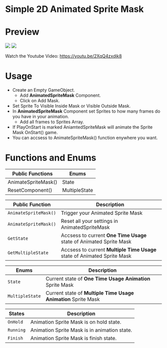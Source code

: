 # Simple 2D Animated Sprite Mask #
 
 Preview
=============  
 <img src="https://i.hizliresim.com/bt5ma31.gif"/>
 <img src="https://i.hizliresim.com/1vq18ta.gif"/>
 
 Watch the Youtube Video: https://youtu.be/2XqQ4zxdjk8

Usage
=============  
+ Create an Empty GameObject.
    + Add **AnimatedSpriteMask** Component.
    + Click on Add Mask.
+ Set Sprite To Visible Inside Mask or Visible Outside Mask.
+ In **AnimatedSpriteMask** Component set Sprites to how many frames do you have in your animation.
    + Add all frames to Sprites Array.
+ If PlayOnStart is marked AniamtedSpriteMask will animate the Sprite Mask OnStart() game.
+ You can accsess to AnimateSpriteMask() function enywhere you want.


 Functions and Enums
=============
| Public Functions  | Enums |
| ----------------- | ----------------- |
| AnimateSpriteMask()  | State  |
| ResetComponent()  | MultipleState  |

| Public Function | Description                    |
| ------------- | ------------------------------ |
| `AnimateSpriteMask()`   | Trigger your Animated Sprite Mask |
| `AnimateSpriteMask()`   | Reset all your settings in AnimatedSpriteMask |
| `GetState`      | Accsess to current **One Time Usage** state of Animated Sprite Mask|
| `GetMultipleState`   | Accsess to current **Multiple Time Usage** state of Animated Sprite Mask|

| Enums | Description                    |
| ------------- | ------------------------------ |
| `State`      | Current state of **One Time Usage Animation** Sprite Mask|
| `MultipleState`   | Current state of **Multiple Time Usage Animation** Sprite Mask|

| States | Description                    |
| ------------- | ------------------------------ |
| `OnHold`      | Animation Sprite Mask is on hold state. |
| `Running`   | Animation Sprite Mask is in animation state. |
| `Finish`   | Animation Sprite Mask is finish state. |
